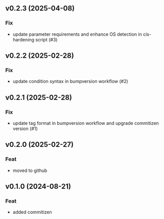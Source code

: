 ## v0.2.3 (2025-04-08)

### Fix

- update parameter requirements and enhance OS detection in cis-hardening script (#3)

## v0.2.2 (2025-02-28)

### Fix

- update condition syntax in bumpversion workflow (#2)

## v0.2.1 (2025-02-28)

### Fix

- update tag format in bumpversion workflow and upgrade commitizen version (#1)

## v0.2.0 (2025-02-27)

### Feat

- moved to github

## v0.1.0 (2024-08-21)

### Feat

- added commitizen
